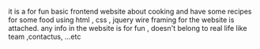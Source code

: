it is a for fun basic frontend website about cooking and have some recipes for some food 
using html , css , jquery 
wire framing for the website is attached.
any info in the website is for fun , doesn't belong to real life like team ,contactus, ...etc
